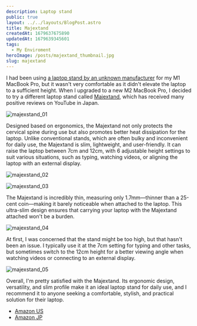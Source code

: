```yaml
---
description: Laptop stand
public: true
layout: ../../layouts/BlogPost.astro
title: Majextand
createdAt: 1679637675890
updatedAt: 1679639345601
tags:
  - My Enviroment
heroImage: /posts/majextand_thumbnail.jpg
slug: majextand
---
```



I had been using [a laptop stand by an unknown manufacturer](/posts/aiyujiwu-laptop-stand) for my M1 MacBook Pro, but it wasn't very comfortable as it didn't elevate the laptop to a sufficient height. When I upgraded to a new M2 MacBook Pro, I decided to try a different laptop stand called [Majextand](https://amzn.to/40d54nI), which has received many positive reviews on YouTube in Japan.

![majexstand_01](/posts/majextand_majexstand-01.jpg)

Designed based on ergonomics, the Majextand not only protects the cervical spine during use but also promotes better heat dissipation for the laptop. Unlike conventional stands, which are often bulky and inconvenient for daily use, the Majextand is slim, lightweight, and user-friendly. It can raise the laptop between 7cm and 12cm, with 6 adjustable height settings to suit various situations, such as typing, watching videos, or aligning the laptop with an external display.

![majexstand_02](/posts/majextand_majexstand-02.jpg)

![majexstand_03](/posts/majextand_majexstand-03.jpg)

The Majextand is incredibly thin, measuring only 1.7mm—thinner than a 25-cent coin—making it barely noticeable when attached to the laptop. This ultra-slim design ensures that carrying your laptop with the Majextand attached won't be a burden.

![majexstand_04](/posts/majextand_majexstand-04.jpg)

At first, I was concerned that the stand might be too high, but that hasn't been an issue. I typically use it at the 7cm setting for typing and other tasks, but sometimes switch to the 12cm height for a better viewing angle when watching videos or connecting to an external display.

![majexstand_05](/posts/majextand_majexstand-05.jpg)

Overall, I'm pretty satisfied with the Majextand. Its ergonomic design, versatility, and slim profile make it an ideal laptop stand for daily use, and I  recommend it to anyone seeking a comfortable, stylish, and practical solution for their laptop.

- [Amazon US](https://amzn.to/40d54nI)
- [Amazon JP](https://amzn.to/40xl43G)